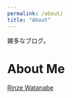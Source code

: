 ```yaml
---
permalink: /about/
title: "About"
---
```


雑多なブログ。

# About Me

[Rinze Watanabe](http://rinzewatanabe.com/)

